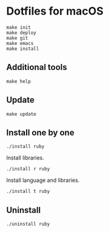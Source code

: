 # Dotfiles for macOS

```shell
make init
make deploy
make git
make emacs
make install
```

## Additional tools

``` shell
make help
```

## Update

``` shell
make update
```

## Install one by one

``` shell
./install ruby
```

Install libraries.

``` shell
./install r ruby
```

Install language and libraries.

``` shell
./install t ruby
```

## Uninstall

``` shell
./uninstall ruby
```
